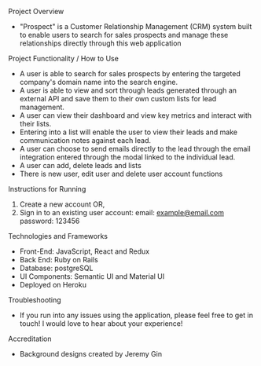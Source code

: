 Project Overview
- "Prospect" is a Customer Relationship Management (CRM) system built to enable users to search for sales prospects and manage these relationships directly through this web application

Project Functionality / How to Use
- A user is able to search for sales prospects by entering the targeted company's domain name into the search engine. 
- A user is able to view and sort through leads generated through an external API and save them to their own custom lists for lead management. 
- A user can view their dashboard and view key metrics and interact with their lists.
- Entering into a list will enable the user to view their leads and make communication notes against each lead. 
- A user can choose to send emails directly to the lead through the email integration entered through the modal linked to the individual lead.
- A user can add, delete leads and lists
- There is new user, edit user and delete user account functions

Instructions for Running
1. Create a new account OR,
2. Sign in to an existing user account:
  email: example@email.com
  password: 123456

Technologies and Frameworks
- Front-End: JavaScript, React and Redux 
- Back End: Ruby on Rails
- Database: postgreSQL
- UI Components: Semantic UI and Material UI
- Deployed on Heroku

Troubleshooting
- If you run into any issues using the application, please feel free to get in touch! I would love to hear about your experience!

Accreditation 
- Background designs created by Jeremy Gin